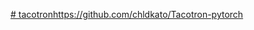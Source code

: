 [# tacotron](https://github.com/chldkato/Tacotron-pytorch)https://github.com/chldkato/Tacotron-pytorch
